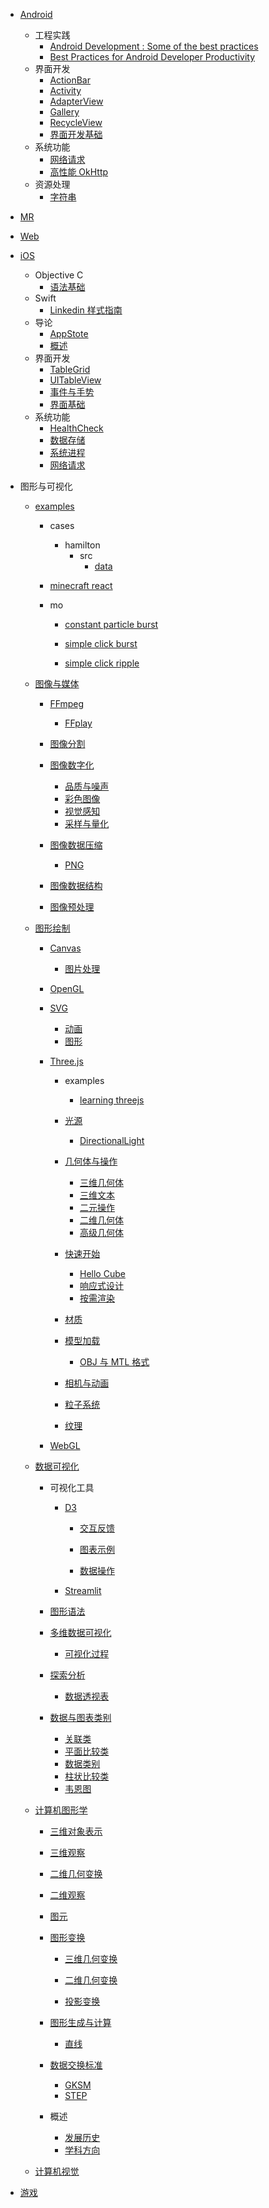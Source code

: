   - [Android](/Android/README.md)
    - 工程实践
      - [Android Development : Some of the best practices](/Android/工程实践/Android%20Development%20:%20Some%20of%20the%20best%20practices.md)
      - [Best Practices for Android Developer Productivity](/Android/工程实践/Best%20Practices%20for%20Android%20Developer%20Productivity.md)
    - 界面开发
      - [ActionBar](/Android/界面开发/ActionBar.md)
      - [Activity](/Android/界面开发/Activity.md)
      - [AdapterView](/Android/界面开发/AdapterView.md)
      - [Gallery](/Android/界面开发/Gallery.md)
      - [RecycleView](/Android/界面开发/RecycleView.md)
      - [界面开发基础](/Android/界面开发/界面开发基础.md)
    - 系统功能
      - [网络请求](/Android/系统功能/网络请求.md)
      - [高性能 OkHttp](/Android/系统功能/高性能%20OkHttp.md)
    - 资源处理
      - [字符串](/Android/资源处理/字符串.md)
  - [MR](/MR/README.md)
    
  - [Web](/Web/README.md)
    
  - [iOS](/iOS/README.md)
    - Objective C
      - [语法基础](/iOS/Objective-C/语法基础.md)
    - Swift
      - [Linkedin 样式指南](/iOS/Swift/Linkedin%20样式指南.md)
    - 导论
      - [AppStote](/iOS/导论/AppStote.md)
      - [概述](/iOS/导论/概述.md)
    - 界面开发
      - [TableGrid](/iOS/界面开发/TableGrid.md)
      - [UITableView](/iOS/界面开发/UITableView.md)
      - [事件与手势](/iOS/界面开发/事件与手势.md)
      - [界面基础](/iOS/界面开发/界面基础.md)
    - 系统功能
      - [HealthCheck](/iOS/系统功能/HealthCheck.md)
      - [数据存储](/iOS/系统功能/数据存储.md)
      - [系统进程](/iOS/系统功能/系统进程.md)
      - [网络请求](/iOS/系统功能/网络请求.md)
  - 图形与可视化
    - [examples](/图形与可视化/examples/README.md)
      - cases
        - hamilton
          - src
            - [data](/图形与可视化/examples/cases/hamilton/src/data/README.md)
              
      - [minecraft react](/图形与可视化/examples/minecraft-react/README.md)
        
      - mo
        - [constant particle burst](/图形与可视化/examples/mo/constant-particle-burst/README.md)
          
        - [simple click burst](/图形与可视化/examples/mo/simple-click-burst/README.md)
          
        - [simple click ripple](/图形与可视化/examples/mo/simple-click-ripple/README.md)
          
    - [图像与媒体](/图形与可视化/图像与媒体/README.md)
      - [FFmpeg](/图形与可视化/图像与媒体/FFmpeg/README.md)
        - [FFplay](/图形与可视化/图像与媒体/FFmpeg/FFplay.md)
      - [图像分割](/图形与可视化/图像与媒体/图像分割/README.md)
        
      - [图像数字化](/图形与可视化/图像与媒体/图像数字化/README.md)
        - [品质与噪声](/图形与可视化/图像与媒体/图像数字化/品质与噪声.md)
        - [彩色图像](/图形与可视化/图像与媒体/图像数字化/彩色图像.md)
        - [视觉感知](/图形与可视化/图像与媒体/图像数字化/视觉感知.md)
        - [采样与量化](/图形与可视化/图像与媒体/图像数字化/采样与量化.md)
      - [图像数据压缩](/图形与可视化/图像与媒体/图像数据压缩/README.md)
        - [PNG](/图形与可视化/图像与媒体/图像数据压缩/PNG.md)
      - [图像数据结构](/图形与可视化/图像与媒体/图像数据结构/README.md)
        
      - [图像预处理](/图形与可视化/图像与媒体/图像预处理/README.md)
        
    - [图形绘制](/图形与可视化/图形绘制/README.md)
      - [Canvas](/图形与可视化/图形绘制/Canvas/README.md)
        - [图片处理](/图形与可视化/图形绘制/Canvas/图片处理.md)
      - [OpenGL](/图形与可视化/图形绘制/OpenGL/README.md)
        
      - [SVG](/图形与可视化/图形绘制/SVG/README.md)
        - [动画](/图形与可视化/图形绘制/SVG/动画.md)
        - [图形](/图形与可视化/图形绘制/SVG/图形.md)
      - [Three.js](/图形与可视化/图形绘制/Three.js/README.md)
        - examples
          - [learning threejs](/图形与可视化/图形绘制/Three.js/examples/learning-threejs/README.md)
            
        - [光源](/图形与可视化/图形绘制/Three.js/光源/README.md)
          - [DirectionalLight](/图形与可视化/图形绘制/Three.js/光源/DirectionalLight.md)
        - [几何体与操作](/图形与可视化/图形绘制/Three.js/几何体与操作/README.md)
          - [三维几何体](/图形与可视化/图形绘制/Three.js/几何体与操作/三维几何体.md)
          - [三维文本](/图形与可视化/图形绘制/Three.js/几何体与操作/三维文本.md)
          - [二元操作](/图形与可视化/图形绘制/Three.js/几何体与操作/二元操作.md)
          - [二维几何体](/图形与可视化/图形绘制/Three.js/几何体与操作/二维几何体.md)
          - [高级几何体](/图形与可视化/图形绘制/Three.js/几何体与操作/高级几何体.md)
        - [快速开始](/图形与可视化/图形绘制/Three.js/快速开始/README.md)
          - [Hello Cube](/图形与可视化/图形绘制/Three.js/快速开始/Hello%20Cube.md)
          - [响应式设计](/图形与可视化/图形绘制/Three.js/快速开始/响应式设计.md)
          - [按需渲染](/图形与可视化/图形绘制/Three.js/快速开始/按需渲染.md)
        - [材质](/图形与可视化/图形绘制/Three.js/材质/README.md)
          
        - [模型加载](/图形与可视化/图形绘制/Three.js/模型加载/README.md)
          - [OBJ 与 MTL 格式](/图形与可视化/图形绘制/Three.js/模型加载/OBJ%20与%20MTL%20格式.md)
        - [相机与动画](/图形与可视化/图形绘制/Three.js/相机与动画/README.md)
          
        - [粒子系统](/图形与可视化/图形绘制/Three.js/粒子系统/README.md)
          
        - [纹理](/图形与可视化/图形绘制/Three.js/纹理/README.md)
          
      - [WebGL](/图形与可视化/图形绘制/WebGL/README.md)
        
    - [数据可视化](/图形与可视化/数据可视化/README.md)
      - 可视化工具
        - [D3](/图形与可视化/数据可视化/可视化工具/D3/README.md)
          - [交互反馈](/图形与可视化/数据可视化/可视化工具/D3/交互反馈/README.md)
            
          - [图表示例](/图形与可视化/数据可视化/可视化工具/D3/图表示例/README.md)
            
          - [数据操作](/图形与可视化/数据可视化/可视化工具/D3/数据操作/README.md)
            
        - [Streamlit](/图形与可视化/数据可视化/可视化工具/Streamlit.md)
      - [图形语法](/图形与可视化/数据可视化/图形语法/README.md)
        
      - [多维数据可视化](/图形与可视化/数据可视化/多维数据可视化/README.md)
        - [可视化过程](/图形与可视化/数据可视化/多维数据可视化/可视化过程.md)
      - [探索分析](/图形与可视化/数据可视化/探索分析/README.md)
        - [数据透视表](/图形与可视化/数据可视化/探索分析/数据透视表.md)
      - [数据与图表类别](/图形与可视化/数据可视化/数据与图表类别/README.md)
        - [关联类](/图形与可视化/数据可视化/数据与图表类别/关联类.md)
        - [平面比较类](/图形与可视化/数据可视化/数据与图表类别/平面比较类.md)
        - [数据类别](/图形与可视化/数据可视化/数据与图表类别/数据类别.md)
        - [柱状比较类](/图形与可视化/数据可视化/数据与图表类别/柱状比较类.md)
        - [韦恩图](/图形与可视化/数据可视化/数据与图表类别/韦恩图.md)
    - [计算机图形学](/图形与可视化/计算机图形学/README.md)
      - [三维对象表示](/图形与可视化/计算机图形学/三维对象表示/README.md)
        
      - [三维观察](/图形与可视化/计算机图形学/三维观察/README.md)
        
      - [二维几何变换](/图形与可视化/计算机图形学/二维几何变换/README.md)
        
      - [二维观察](/图形与可视化/计算机图形学/二维观察/README.md)
        
      - [图元](/图形与可视化/计算机图形学/图元/README.md)
        
      - [图形变换](/图形与可视化/计算机图形学/图形变换/README.md)
        - [三维几何变换](/图形与可视化/计算机图形学/图形变换/三维几何变换/README.md)
          
        - [二维几何变换](/图形与可视化/计算机图形学/图形变换/二维几何变换/README.md)
          
        - [投影变换](/图形与可视化/计算机图形学/图形变换/投影变换/README.md)
          
      - [图形生成与计算](/图形与可视化/计算机图形学/图形生成与计算/README.md)
        - [直线](/图形与可视化/计算机图形学/图形生成与计算/直线.md)
      - [数据交换标准](/图形与可视化/计算机图形学/数据交换标准/README.md)
        - [GKSM](/图形与可视化/计算机图形学/数据交换标准/GKSM.md)
        - [STEP](/图形与可视化/计算机图形学/数据交换标准/STEP.md)
      - 概述
        - [发展历史](/图形与可视化/计算机图形学/概述/发展历史.md)
        - [学科方向](/图形与可视化/计算机图形学/概述/学科方向.md)
    - [计算机视觉](/图形与可视化/计算机视觉/README.md)
      
  - [游戏](/游戏/README.md)
    